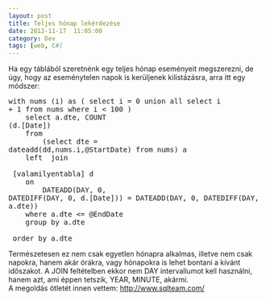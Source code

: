 ```yaml
---
layout: post
title: Teljes hónap lekérdezése
date: 2012-11-17  11:05:00
category: Dev
tags: [web, C#]
---
```

Ha egy táblából szeretnénk egy teljes hónap eseményeit megszerezni, de úgy, hogy az eseménytelen napok is kerüljenek kilistázásra, arra itt egy módszer: <br><pre>with nums (i) as ( select i = 0 union all select i + 1 from nums where i &lt; 100 )<br>&nbsp;&nbsp; &nbsp;select a.dte, COUNT (d.[Date])<br>&nbsp;&nbsp; &nbsp;from <br>&nbsp;&nbsp; &nbsp;&nbsp;&nbsp; &nbsp;(select dte = dateadd(dd,nums.i,@StartDate) from nums) a <br>&nbsp;&nbsp; &nbsp;left&nbsp; join <br>&nbsp;&nbsp; &nbsp;&nbsp;&nbsp; &nbsp;[valamilyentabla] d <br>&nbsp;&nbsp; &nbsp;on <br>&nbsp;&nbsp; &nbsp;&nbsp;&nbsp; &nbsp;DATEADD(DAY, 0, DATEDIFF(DAY, 0, d.[Date])) = DATEADD(DAY, 0, DATEDIFF(DAY, 0, a.dte))<br>&nbsp;&nbsp; &nbsp;where a.dte &lt;= @EndDate<br>&nbsp;&nbsp; &nbsp;group by a.dte<br>&nbsp;&nbsp; &nbsp;order by a.dte</pre>Természetesen ez nem csak egyetlen hónapra alkalmas, illetve nem csak napokra, hanem akár órákra, vagy hónapokra is lehet bontani a kívánt időszakot. A JOIN feltételben ekkor nem DAY intervallumot kell használni, hanem azt, ami éppen tetszik, YEAR, MINUTE, akármi. <br>A megoldás ötletét innen vettem: <a href="http://www.sqlteam.com/forums/topic.asp?TOPIC_ID=68067">http://www.sqlteam.com/</a> <br>